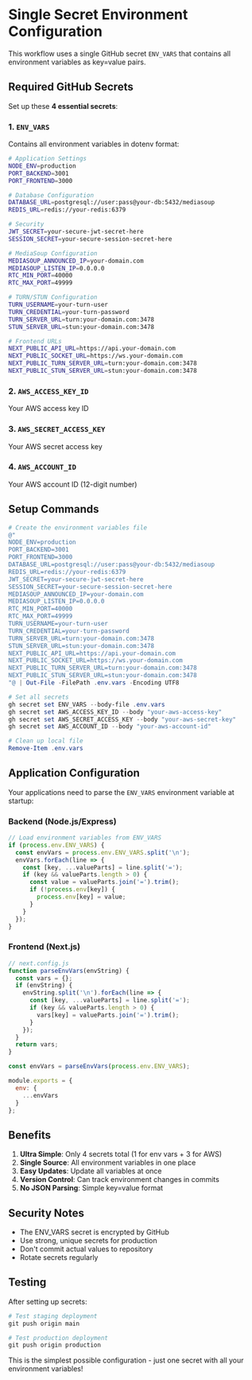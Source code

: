 # Single Secret Environment Configuration

This workflow uses a single GitHub secret `ENV_VARS` that contains all environment variables as key=value pairs.

## Required GitHub Secrets

Set up these **4 essential secrets**:

### 1. `ENV_VARS`
Contains all environment variables in dotenv format:

```bash
# Application Settings
NODE_ENV=production
PORT_BACKEND=3001
PORT_FRONTEND=3000

# Database Configuration
DATABASE_URL=postgresql://user:pass@your-db:5432/mediasoup
REDIS_URL=redis://your-redis:6379

# Security
JWT_SECRET=your-secure-jwt-secret-here
SESSION_SECRET=your-secure-session-secret-here

# MediaSoup Configuration
MEDIASOUP_ANNOUNCED_IP=your-domain.com
MEDIASOUP_LISTEN_IP=0.0.0.0
RTC_MIN_PORT=40000
RTC_MAX_PORT=49999

# TURN/STUN Configuration
TURN_USERNAME=your-turn-user
TURN_CREDENTIAL=your-turn-password
TURN_SERVER_URL=turn:your-domain.com:3478
STUN_SERVER_URL=stun:your-domain.com:3478

# Frontend URLs
NEXT_PUBLIC_API_URL=https://api.your-domain.com
NEXT_PUBLIC_SOCKET_URL=https://ws.your-domain.com
NEXT_PUBLIC_TURN_SERVER_URL=turn:your-domain.com:3478
NEXT_PUBLIC_STUN_SERVER_URL=stun:your-domain.com:3478
```

### 2. `AWS_ACCESS_KEY_ID`
Your AWS access key ID

### 3. `AWS_SECRET_ACCESS_KEY`
Your AWS secret access key

### 4. `AWS_ACCOUNT_ID`
Your AWS account ID (12-digit number)

## Setup Commands

```powershell
# Create the environment variables file
@"
NODE_ENV=production
PORT_BACKEND=3001
PORT_FRONTEND=3000
DATABASE_URL=postgresql://user:pass@your-db:5432/mediasoup
REDIS_URL=redis://your-redis:6379
JWT_SECRET=your-secure-jwt-secret-here
SESSION_SECRET=your-secure-session-secret-here
MEDIASOUP_ANNOUNCED_IP=your-domain.com
MEDIASOUP_LISTEN_IP=0.0.0.0
RTC_MIN_PORT=40000
RTC_MAX_PORT=49999
TURN_USERNAME=your-turn-user
TURN_CREDENTIAL=your-turn-password
TURN_SERVER_URL=turn:your-domain.com:3478
STUN_SERVER_URL=stun:your-domain.com:3478
NEXT_PUBLIC_API_URL=https://api.your-domain.com
NEXT_PUBLIC_SOCKET_URL=https://ws.your-domain.com
NEXT_PUBLIC_TURN_SERVER_URL=turn:your-domain.com:3478
NEXT_PUBLIC_STUN_SERVER_URL=stun:your-domain.com:3478
"@ | Out-File -FilePath .env.vars -Encoding UTF8

# Set all secrets
gh secret set ENV_VARS --body-file .env.vars
gh secret set AWS_ACCESS_KEY_ID --body "your-aws-access-key"
gh secret set AWS_SECRET_ACCESS_KEY --body "your-aws-secret-key"
gh secret set AWS_ACCOUNT_ID --body "your-aws-account-id"

# Clean up local file
Remove-Item .env.vars
```

## Application Configuration

Your applications need to parse the `ENV_VARS` environment variable at startup:

### Backend (Node.js/Express)
```javascript
// Load environment variables from ENV_VARS
if (process.env.ENV_VARS) {
  const envVars = process.env.ENV_VARS.split('\n');
  envVars.forEach(line => {
    const [key, ...valueParts] = line.split('=');
    if (key && valueParts.length > 0) {
      const value = valueParts.join('=').trim();
      if (!process.env[key]) {
        process.env[key] = value;
      }
    }
  });
}
```

### Frontend (Next.js)
```javascript
// next.config.js
function parseEnvVars(envString) {
  const vars = {};
  if (envString) {
    envString.split('\n').forEach(line => {
      const [key, ...valueParts] = line.split('=');
      if (key && valueParts.length > 0) {
        vars[key] = valueParts.join('=').trim();
      }
    });
  }
  return vars;
}

const envVars = parseEnvVars(process.env.ENV_VARS);

module.exports = {
  env: {
    ...envVars
  }
};
```

## Benefits

1. **Ultra Simple**: Only 4 secrets total (1 for env vars + 3 for AWS)
2. **Single Source**: All environment variables in one place
3. **Easy Updates**: Update all variables at once
4. **Version Control**: Can track environment changes in commits
5. **No JSON Parsing**: Simple key=value format

## Security Notes

- The ENV_VARS secret is encrypted by GitHub
- Use strong, unique secrets for production
- Don't commit actual values to repository
- Rotate secrets regularly

## Testing

After setting up secrets:

```powershell
# Test staging deployment
git push origin main

# Test production deployment  
git push origin production
```

This is the simplest possible configuration - just one secret with all your environment variables!